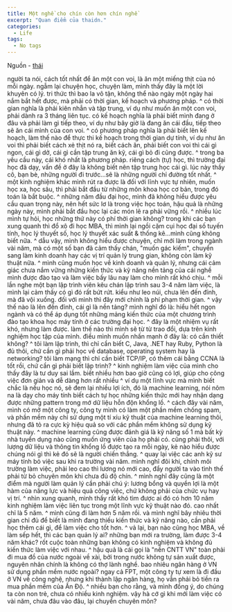 ```yaml
---
title: Một nghề cho chín còn hơn chín nghề 
excerpt: "Quan điểm của thaidn."
categories:
  - Life
tags: 
  - No tags
---
```



Nguồn - [thái](https://vnhacker.blogspot.com/2009/01/mt-ngh-cho-chn-cn-hn-chn-ngh.html)

người ta nói, cách tốt nhất để ăn một con voi, là ăn một miếng thịt của nó mỗi ngày. ngẫm lại chuyện học, chuyện làm, mình thấy đây là một lời khuyên có lý. tri thức thì bao la vô tận, không thể nào ngày một ngày hai nắm bắt hết được, mà phải có thời gian, kế hoạch và phương pháp.
^
có thời gian nghĩa là phải kiên nhẫn và tập trung, ví dụ như muốn ăn một con voi, phải dành ra 3 tháng liên tục. có kế hoạch nghĩa là phải biết mình đang ở đâu và phải làm gì tiếp theo, ví dụ như bây giờ là đang ăn cái đầu, tiếp theo sẽ ăn cái mình của con voi.
^
có phương pháp nghĩa là phải biết lên kế hoạch, làm thế nào để thực thi kế hoạch trong thời gian dự tính, ví dụ như ăn voi thì phải biết cách xẻ thịt nó ra, biết cách ăn, phải biết con voi thì cái gì ngon, cái gì dở, cái gì cần tập trung ăn kỹ, cái gì bỏ đi cũng được.
^
trong ba yêu cầu này, cái khó nhất là phương pháp. riêng cách (tự) học, thì trường đại học đã dạy, vấn đề ở đây là không biết nên tập trung học cái gì. lúc này thầy cô, bạn bè, những người đi trước...sẽ là những người chỉ đường tốt nhất.
^
một kinh nghiệm khác mình rút ra được là đối với lĩnh vực tự nhiên, muốn học xa, học sâu, thì phải bắt đầu từ những môn khoa học cơ bản, trong đó toán là bắt buộc.
^
những năm đầu đại học, mình đã không hiểu được yêu cầu quan trọng này, nên hết sức lơ là trong việc học toán, hậu quả là những ngày này, mình phải bắt đầu học lại các món lẽ ra phải vững rồi.
^
nhiều lúc mình tự hỏi, học những thứ này có phí thời gian không? trong khi các bạn xung quanh thì đổ xô đi học MBA, thì mình lại ngồi cặm cụi học đại số tuyến tính, học lý thuyết số, học lý thuyết xác suất & thống kê...mình cũng không biết nữa.
^
dẫu vậy, mình không hiểu được chuyện, chỉ mới làm trong ngành vài năm, mà có một số bạn đã cảm thấy chán, "muốn gác kiếm", chuyển sang làm kinh doanh hay các vị trí quản lý trung gian, không còn làm kỹ thuật nữa.
^
mình cũng muốn học về kinh doanh và quản lý, nhưng cái cảm giác chưa nắm vững những kiến thức và kỹ năng nền tảng của cái nghề mình được đào tạo và làm việc bấy lâu nay làm cho mình rất khó chịu.
^
mỗi lần nghe một bạn lập trình viên kêu chán lập trình sau 3-4 năm làm việc, là mình lại cảm thấy có gì đó rất bứt rứt. kiểu như leo núi, chưa lên đến đỉnh, mà đã vội xuống. đối với mình thì đây mới chính là phí phạm thời gian.
^
vậy thế nào là lên đến đỉnh, cái gì là nền tảng? mình nghĩ đó là: hiểu hết ngọn ngành và có thể áp dụng tốt những mảng kiến thức của một chương trình đào tạo khoa học máy tính ở các trường đại học.
^
đây là một nhiệm vụ rất khó, nhưng làm được. làm thế nào thì mình sẽ từ từ trao đổi, dựa trên kinh nghiệm học tập của mình. điều mình muốn nhấn mạnh ở đây là: có cần thiết không?
^
tôi làm lập trình, thì chỉ cần biết C, Java, .NET hay Ruby, Python là đủ thôi, chứ cần gì phải học về database, operating system hay là networking? tôi làm mạng thì chỉ cần biết TCP/IP, có thêm cái bằng CCNA là tốt rồi, chứ cần gì phải biết lập trình?
^
kinh nghiệm làm việc của mình cho thấy đây là tư duy sai lầm. biết nhiều hơn bao giờ cũng có lợi, giúp cho công việc đơn giản và dễ dàng hơn rất nhiều
^
ví dụ một lĩnh vực mà mình biết chắc là nếu học nó, sẽ đem lại nhiều lợi ích, đó là machine learning, nói nôm na là dạy cho máy tính biết cách tự học những kiến thức mới hay nhận dạng được những pattern trong mớ dữ liệu hỗn độn khổng lồ.
^
cách đây vài năm, mình có mở một công ty, công ty mình có làm một phần mềm chống spam, và phần mềm này chỉ sử dụng một tí xíu kỹ thuật của machine learning thôi, nhưng đã tỏ ra cực kỳ hiệu quả so với các phần mềm không sử dụng kỹ thuật này.
^
machine learning cũng được đánh giá là kỹ năng số 1 mà bất kỳ nhà tuyển dụng nào cũng muốn ứng viên của họ phải có. cũng phải thôi, với lượng dữ liệu và thông tin khổng lồ được tạo ra mỗi ngày, kẻ nào hiểu được chúng nói gì thì kẻ đó sẽ là người chiến thắng.
^
quay lại việc các anh kỹ sư máy tính bỏ việc sau khi ra trường vài năm. mình nghĩ đôi khi, chính môi trường làm việc, phải leo cao thì lương nó mới cao, đẩy người ta vào tình thế phải từ bỏ chuyên môn khi chưa đủ độ chín.
^
mình nghĩ đây cũng là một điểm mà người làm quản lý cần phải chú ý: lương bổng và quyền lợi là một hàm của năng lực và hiệu quả công việc, chứ không phải của chức vụ hay vị trí.
^
nhìn xung quanh, mình thấy rất khó tìm được ai đó có hơn 10 năm kinh nghiệm làm việc liên tục trong một lĩnh vực kỹ thuật nào đó. cao nhất chỉ là 5 năm.
^
mình cũng đi làm hơn 5 năm rồi. và mình nghĩ bây nhiêu thời gian chỉ đủ để biết là mình đang thiếu kiến thức và kỹ năng nào, cần phải học thêm cái gì, để làm việc cho tốt hơn.
^
vả lại, bạn nào cũng học MBA, về làm sếp hết, thì các bạn quản lý ai? những bạn mới ra trường, làm được 3-4 năm khác? rốt cuộc toàn những bạn không có kinh nghiệm và không đủ kiến thức làm việc với nhau.
^
hậu quả là cái gọi là "nền CNTT VN" toàn phải đi mua đồ của nước ngoài về xài, bởi trong nước không tự sản xuất được, nguyên nhân chính là không có thợ lành nghề. bao nhiêu ngân hàng ở VN sử dụng phần mềm nước ngoài? ngay cả FPT, một công ty tự xem là đi đầu ở VN về công nghệ, nhưng khi thành lập ngân hàng, họ vẫn phải bỏ tiền ra mua phần mềm của Ấn Độ.
^
nhiều bạn cho rằng, và mình đồng ý, do chúng ta còn non trẻ, chưa có nhiều kinh nghiệm. vậy hà cớ gì khi mới làm việc có vài năm, chưa đâu vào đâu, lại chuyển chuyên môn?